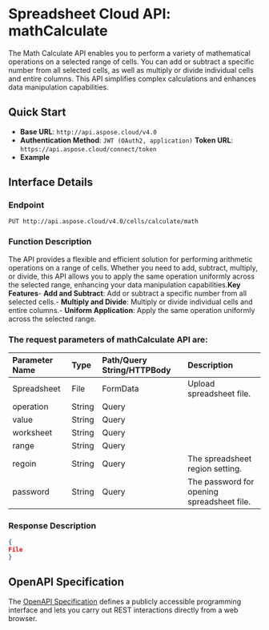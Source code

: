 # **Spreadsheet Cloud API: mathCalculate**

The Math Calculate API enables you to perform a variety of mathematical operations on a selected range of cells. You can add or subtract a specific number from all selected cells, as well as multiply or divide individual cells and entire columns. This API simplifies complex calculations and enhances data manipulation capabilities. 


## **Quick Start**

- **Base URL**: `http://api.aspose.cloud/v4.0`
- **Authentication Method**: `JWT (OAuth2, application)`  **Token URL**: `https://api.aspose.cloud/connect/token`
- **Example** 

## **Interface Details**

### **Endpoint** 

```
PUT http://api.aspose.cloud/v4.0/cells/calculate/math
```
### **Function Description**
The API provides a flexible and efficient solution for performing arithmetic operations on a range of cells. Whether you need to add, subtract, multiply, or divide, this API allows you to apply the same operation uniformly across the selected range, enhancing your data manipulation capabilities.**Key Features**- **Add and Subtract**: Add or subtract a specific number from all selected cells.- **Multiply and Divide**: Multiply or divide individual cells and entire columns.- **Uniform Application**: Apply the same operation uniformly across the selected range.

### The request parameters of **mathCalculate** API are: 

| Parameter Name | Type | Path/Query String/HTTPBody | Description | 
| :- | :- | :- |:- | 
|Spreadsheet|File|FormData|Upload spreadsheet file.|
|operation|String|Query||
|value|String|Query||
|worksheet|String|Query||
|range|String|Query||
|regoin|String|Query|The spreadsheet region setting.|
|password|String|Query|The password for opening spreadsheet file.|

### **Response Description**
```json
{
File
}
```


## OpenAPI Specification

The [OpenAPI Specification](https://reference.aspose.cloud/cells/#/CalculateController/MathCalculate) defines a publicly accessible programming interface and lets you carry out REST interactions directly from a web browser.

